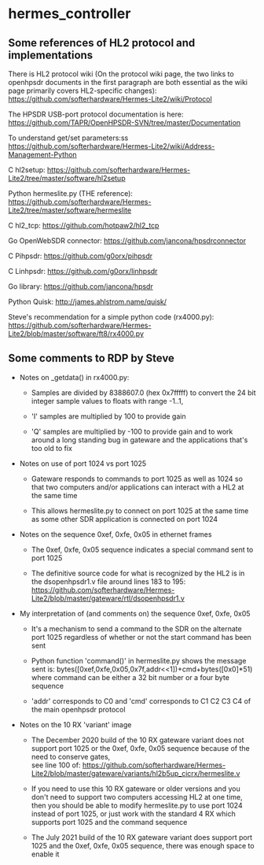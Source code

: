 # hermes_controller

## Some references of HL2 protocol and implementations

There is HL2 protocol wiki (On the protocol wiki page, the two links to
openhpsdr documents in the first paragraph are both essential as the wiki
page primarily covers HL2-specific changes):
https://github.com/softerhardware/Hermes-Lite2/wiki/Protocol

The HPSDR USB-port protocol documentation is here:
https://github.com/TAPR/OpenHPSDR-SVN/tree/master/Documentation

To understand get/set parameters:ss
https://github.com/softerhardware/Hermes-Lite2/wiki/Address-Management-Python

C hl2setup: https://github.com/softerhardware/Hermes-Lite2/tree/master/software/hl2setup

Python hermeslite.py (THE reference):
https://github.com/softerhardware/Hermes-Lite2/tree/master/software/hermeslite

C hl2_tcp: https://github.com/hotpaw2/hl2_tcp

Go OpenWebSDR connector: https://github.com/jancona/hpsdrconnector

C Pihpsdr: https://github.com/g0orx/pihpsdr

C Linhpsdr: https://github.com/g0orx/linhpsdr

Go library: https://github.com/jancona/hpsdr

Python Quisk:
    http://james.ahlstrom.name/quisk/

Steve's recommendation for a simple python code (rx4000.py):
https://github.com/softerhardware/Hermes-Lite2/blob/master/software/ft8/rx4000.py


## Some comments to RDP by Steve


- Notes on _getdata() in rx4000.py:

  - Samples are divided by 8388607.0 (hex 0x7fffff) to convert the 24 bit 
    integer sample values to floats with range -1..1, 

  - 'I' samples are multiplied by  100 to provide gain

  - 'Q' samples are multiplied by -100 to provide gain and to work around a
    long standing bug in gateware and the applications that's too old to fix

- Notes on use of port 1024 vs port 1025

  - Gateware responds to commands to port 1025 as well as 1024 so that two
    computers and/or applications can interact with a HL2 at the same time

  - This allows hermeslite.py to connect on port 1025 at the same time as
    some other SDR application is connected on port 1024

- Notes on the sequence 0xef, 0xfe, 0x05 in ethernet frames

  - The 0xef, 0xfe, 0x05 sequence indicates a special command sent to port 1025

  - The definitive source code for what is recognized by the HL2 is in the
    dsopenhpsdr1.v file around lines 183 to 195:
    https://github.com/softerhardware/Hermes-Lite2/blob/master/gateware/rtl/dsopenhpsdr1.v

- My interpretation of (and comments on) the sequence 0xef, 0xfe, 0x05 

  - It's a mechanism to send a command to the SDR on the alternate port 1025
    regardless of whether or not the start command has been sent 

  - Python function 'command()' in hermeslite.py shows the message sent is:
    bytes([0xef,0xfe,0x05,0x7f,addr<<1])+cmd+bytes([0x0]*51)
    where command can be either a 32 bit number or a four byte sequence

  - 'addr' corresponds to C0 and 'cmd' corresponds to C1 C2 C3 C4 of the
    main openhpsdr protocol

- Notes on the 10 RX 'variant' image

  - The December 2020 build of the 10 RX gateware variant does not support port
    1025 or the 0xef, 0xfe, 0x05 sequence because of the need to conserve gates,   
    see line 100 of:
    https://github.com/softerhardware/Hermes-Lite2/blob/master/gateware/variants/hl2b5up_cicrx/hermeslite.v

  - If you need to use this 10 RX gateware or older versions and you don't 
    need to support two computers accessing HL2 at one time, then you should 
    be able to modify hermeslite.py to use port 1024 instead of port 1025,
    or just work with the standard 4 RX which supports port 1025 and the 
    command sequence

  - The July 2021 build of the 10 RX gateware variant does support port 1025
    and the 0xef, 0xfe, 0x05 sequence, there was enough space to enable it
